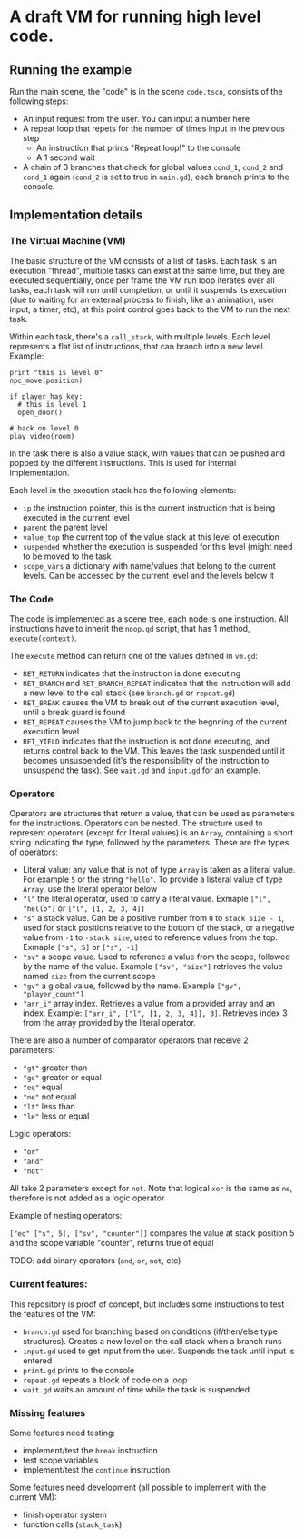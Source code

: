 # A draft VM for running high level code.

## Running the example

Run the main scene, the "code" is in the scene `code.tscn`, consists of the following steps:

- An input request from the user. You can input a number here
- A repeat loop that repets for the number of times input in the previous step
  - An instruction that prints "Repeat loop!" to the console
  - A 1 second wait
- A chain of 3 branches that check for global values `cond_1`, `cond_2` and `cond_1` again (`cond_2` is set to true in `main.gd`), each branch prints to the console.

## Implementation details

### The Virtual Machine (VM)

The basic structure of the VM consists of a list of tasks. Each task is an execution "thread", multiple tasks can exist at the same time, but they are executed sequentially, once per frame the VM
run loop iterates over all tasks, each task will run until completion, or until it suspends its execution (due to waiting for an external process to finish, like an
animation, user input, a timer, etc), at this point control goes back to the VM to run the next task.

Within each task, there's a `call_stack`, with multiple levels. Each level represents a flat list of instructions, that can branch into a new level. Example:

``` gdscript
print "this is level 0"
npc_move(position)

if player_has_key:
  # this is level 1
  open_door()

# back on level 0
play_video(room)
```

In the task there is also a value stack, with values that can be pushed and popped by the different instructions. This is used for internal implementation.

Each level in the execution stack has the following elements:

- `ip` the instruction pointer, this is the current instruction that is being executed in the current level
- `parent` the parent level
- `value_top` the current top of the value stack at this level of execution
- `suspended` whether the execution is suspended for this level (might need to be moved to the task
- `scope_vars` a dictionary with name/values that belong to the current levels. Can be accessed by the current level and the levels below it

### The Code

The code is implemented as a scene tree, each node is one instruction. All instructions have to inherit the `noop.gd` script, that has 1 method, `execute(context)`.

The `execute` method can return one of the values defined in `vm.gd`:

- `RET_RETURN` indicates that the instruction is done executing
- `RET_BRANCH` and `RET_BRANCH_REPEAT` indicates that the instruction will add a new level to the call stack (see `branch.gd` or `repeat.gd`)
- `RET_BREAK` causes the VM to break out of the current execution level, until a break guard is found
- `RET_REPEAT` causes the VM to jump back to the begnning of the current execution level
- `RET_YIELD` indicates that the instruction is not done executing, and returns control back to the VM. This leaves the task suspended until
   it becomes unsuspended (it's the responsibility of the instruction to unsuspend the task). See `wait.gd` and `input.gd` for an example.

### Operators

Operators are structures that return a value, that can be used as parameters for the instructions. Operators can be nested. The structure used to represent
operators (except for literal values) is an `Array`, containing a short string indicating the type, followed by the parameters. These are the types of
operators:

- Literal value: any value that is not of type `Array` is taken as a literal value. For example `5` or the string `"hello"`. To provide a listeral value of type `Array`, use the literal operator below
- `"l"` the literal operator, used to carry a literal value. Exmaple `["l", "hello"]` or `["l", [1, 2, 3, 4]]`
- `"s"` a stack value. Can be a positive number from `0` to `stack size - 1`, used for stack positions relative to the bottom of the stack, or a negative value from `-1` to `-stack size`, used to reference values from the top. Exmaple `["s", 5]` or `["s", -1]`
- `"sv"` a scope value. Used to reference a value from the scope, followed by the name of the value. Example `["sv", "size"]` retrieves the value named `size` from the current scope
- `"gv"` a global value, followed by the name. Example `["gv", "player_count"]`
- `"arr_i"` array index. Retrieves a value from a provided array and an index. Example: `["arr_i", ["l", [1, 2, 3, 4]], 3]`. Retrieves index 3 from the array provided by the literal operator.

There are also a number of comparator operators that receive 2 parameters:

- `"gt"` greater than
- `"ge"` greater or equal
- `"eq"` equal
- `"ne"` not equal
- `"lt"` less than
- `"le"` less or equal

Logic operators:

- `"or"`
- `"and"`
- `"not"`

All take 2 parameters except for `not`. Note that logical `xor` is the same as `ne`, therefore is not added as a logic operator

Example of nesting operators:

`["eq" ["s", 5], ["sv", "counter"]]` compares the value at stack position 5 and the scope variable "counter", returns true of equal

TODO: add binary operators (`and`, `or`, `not`, etc)

### Current features:

This repository is proof of concept, but includes some instructions to test the features of the VM:

- `branch.gd` used for branching based on conditions (if/then/else type structures). Creates a new level on the call stack when a branch runs
- `input.gd` used to get input from the user. Suspends the task until input is entered
- `print.gd` prints to the console
- `repeat.gd` repeats a block of code on a loop
- `wait.gd` waits an amount of time while the task is suspended

### Missing features

Some features need testing:

- implement/test the `break` instruction
- test scope variables
- implement/test the `continue` instruction

Some features need development (all possible to implement with the current VM):

- finish operator system
- function calls (`stack_task`)




